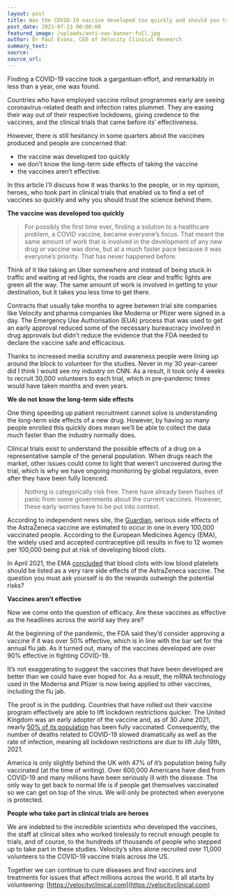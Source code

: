 ```yaml
---
layout: post
title: Was the COVID-19 vaccine developed too quickly and should you trust it?
post_date: 2021-07-23 00:00:00
featured_image: /uploads/anti-vax-banner-full.jpg
author: Dr Paul Evans, CEO of Velocity Clinical Research
summary_text:
source:
source_url:
---
```

Finding a COVID-19 vaccine took a gargantuan effort, and remarkably in less than a year, one was found.

Countries who have employed vaccine rollout programmes early are seeing coronavirus-related death and infection rates plummet. They are easing their way out of their respective lockdowns, giving credence to the vaccines, and the clinical trials that came before its’ effectiveness.

However, there is still hesitancy in some quarters about the vaccines produced and people are concerned that:

* the vaccine was developed too quickly
* we don’t know the long-term side effects of taking the vaccine
* the vaccines aren’t effective.

In this article I’ll discuss how it was thanks to the people, or in my opinion, heroes, who took part in clinical trials that enabled us to find a set of vaccines so quickly and why you should trust the science behind them.

**The vaccine was developed too quickly**

> For possibly the first time ever, finding a solution to a healthcare problem, a COVID vaccine, became everyone’s focus. That meant the same amount of work that is involved in the development of any new drug or vaccine was done, but at a much faster pace because it was everyone’s priority. That has never happened before.

Think of it like taking an Uber somewhere and instead of being stuck in traffic and waiting at red lights, the roads are clear and traffic lights are green all the way. The same amount of work is involved in getting to your destination, but it takes you less time to get there.

Contracts that usually take months to agree between trial site companies like Velocity and pharma companies like Moderna or Pfizer were signed in a day. The Emergency Use Authorisation (EUA) process that was used to get an early approval reduced some of the necessary bureaucracy involved in drug approvals but didn’t reduce the evidence that the FDA needed to declare the vaccine safe and efficacious. &nbsp;

Thanks to increased media scrutiny and awareness people were lining up around the block to volunteer for the studies. Never in my 30 year-career did I think I would see my industry on CNN. As a result, it took only 4 weeks to recruit 30,000 volunteers to each trial, which in pre-pandemic times would have taken months and even years.

**We do not know the long-term side effects**

One thing speeding up patient recruitment cannot solve is understanding the long-term side effects of a new drug. However, by having so many people enrolled this quickly does mean we’ll be able to collect the data much faster than the industry normally does.

Clinical trials exist to understand the possible effects of a drug on a representative sample of the general population. When drugs reach the market, other issues could come to light that weren’t uncovered during the trial, which is why we have ongoing monitoring by global regulators, even after they have been fully licenced.

> Nothing is categorically risk free. There have already been flashes of panic from some governments about the current vaccines. However, these early worries have to be put into context.

According to independent news site, the [Guardian](https://www.theguardian.com/society/2021/apr/09/contraception-blood-clot-risk-public-need-better-access-to-advice), serious side effects of the AstraZeneca vaccine are estimated to occur in one in every 100,000 vaccinated people. According to the European Medicines Agency (EMA), the widely used and accepted contraceptive pill results in five to 12 women per 100,000 being put at risk of developing blood clots.&nbsp;

In April 2021, the EMA [concluded](https://www.ema.europa.eu/en/news/astrazenecas-covid-19-vaccine-benefits-risks-context) that blood clots with low blood platelets should be listed as a very rare side effects of the AstraZeneca vaccine. The question you must ask yourself is do the rewards outweigh the potential risks?

**Vaccines aren’t effective**

Now we come onto the question of efficacy. Are these vaccines as effective as the headlines across the world say they are?

At the beginning of the pandemic, the FDA said they’d consider approving a vaccine if it was over 50% effective, which is in line with the bar set for the annual flu jab. As it turned out, many of the vaccines developed are over 90% effective in fighting COVID-19.

It’s not exaggerating to suggest the vaccines that have been developed are better than we could have ever hoped for. As a result, the mRNA technology used in the Moderna and Pfizer is now being applied to other vaccines, including the flu jab.

The proof is in the pudding. Countries that have rolled out their vaccine program effectively are able to lift lockdown restrictions quicker. The United Kingdom was an early adopter of the vaccine and, as of 30 June 2021, nearly [50% of its population](https://ourworldindata.org/covid-vaccinations?country=GBR) has been fully vaccinated. Consequently, the number of deaths related to COVID-19 slowed dramatically as well as the rate of infection, meaning all lockdown restrictions are due to lift July 19th, 2021.

America is only slightly behind the UK with 47% of it’s population being fully vaccinated (at the time of writing). Over 600,000 Americans have died from COVID-19 and many millions have been seriously ill with the disease. The only way to get back to normal life is if people get themselves vaccinated so we can get on top of the virus. We will only be protected when everyone is protected.

**People who take part in clinical trials are heroes**

We are indebted to the incredible scientists who developed the vaccines, the staff at clinical sites who worked tirelessly to recruit enough people to trials, and of course, to the hundreds of thousands of people who stepped up to take part in these studies. Velocity’s sites alone recruited over 11,000 volunteers to the COVID-19 vaccine trials across the US.

Together we can continue to cure diseases and find vaccines and treatments for issues that affect millions across the world. It all starts by volunteering: [https://velocityclinical.com](https://velocityclinical.com)
